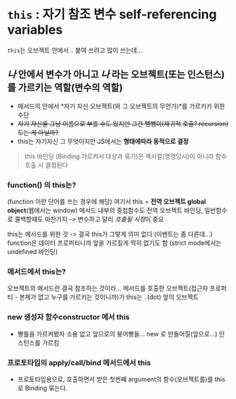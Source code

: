 # `this` : 자기 참조 변수 self-referencing variables

`this`는 오브젝트 안에서 `.` 붙여 쓰려고 많이 쓰는데...

## *나* 안에서 변수가 아니고 *나* 라는 오브젝트(또는 인스턴스)를 가르키는 역할(변수의 역할) 

- 메서드의 안에서 *자기 자신 오브젝트(와 그 오브젝트의 무언가)*를 가르키키 위한 수단
- ~~자기 자신을 그냥 이름으로 부를 수도 있지만 그건 뺑뺑이(재귀적 호출? recursion) 도는 게 아닐까?~~
- this는 자기자신 그 무엇이지만 JS에서는 **형태에따라 동적으로 결정**

> this 바인딩 (Binding 가르켜서 대상과 묶기)은 렉시컬(명명당시)이 아니라 함수 호출 시 결정된다

### function() 의 this는?

(function 이란 단어를 쓰는 경우에 해당)
여기서 this = **전역 오브젝트 global object**(웹에서는 window)
메서드 내부의 중첩함수도 전역 오브젝트 바인딩, 일반함수로 콜백할때도 마찬가지
-> 변수하고 달리 *호출될 시점*이 중요

this는 메서드를 위한 것 -> 결국 this가 그렇게 의미 없다 (이벤트는 좀 다른데...)
function은 데이터 프로퍼티니까 앞을 가르킬게 딱히 없기도 함
(strict mode에서는 undefined 바인딩)

### 메서드에서 this는?

오브젝트의 메서드란 결국 참조하는 것이라... 
메서드를 호출한 오브젝트(접근자 프로퍼티 - 본체가 없고 누구를 가르키는 것이니까)가 this는 `.`(dot) 앞의 오브젝트

### new 생성자 함수constructor 에서 this

- 빵틀을 가르켜봤자 소용 없고 앞으로의 붕어빵들... new 로 만들어질(앞으로...) 인스턴스를 가르킴

### 프로토타입의 apply/call/bind 메서드에서 this

- 프로토타입용으로, 호출하면서 받은 첫번째 argument의 함수(오브젝트를)를 this로 Binding 묶는다.

